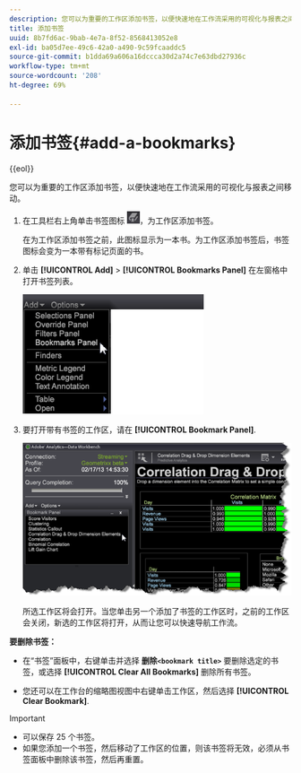 ```yaml
---
description: 您可以为重要的工作区添加书签，以便快速地在工作流采用的可视化与报表之间移动。
title: 添加书签
uuid: 8b7fd6ac-9bab-4e7a-8f52-8568413052e8
exl-id: ba05d7ee-49c6-42a0-a490-9c59fcaaddc5
source-git-commit: b1dda69a606a16dccca30d2a74c7e63dbd27936c
workflow-type: tm+mt
source-wordcount: '208'
ht-degree: 69%

---
```


# 添加书签{#add-a-bookmarks}

{{eol}}

您可以为重要的工作区添加书签，以便快速地在工作流采用的可视化与报表之间移动。

1. 在工具栏右上角单击书签图标 ![](assets/bookmark_icon.png)，为工作区添加书签。

   在为工作区添加书签之前，此图标显示为一本书。为工作区添加书签后，书签图标会变为一本带有标记页面的书。

1. 单击 **[!UICONTROL Add]** > **[!UICONTROL Bookmarks Panel]** 在左窗格中打开书签列表。

   ![](assets/bookmarks_panel.png)

1. 要打开带有书签的工作区，请在 **[!UICONTROL Bookmark Panel]**.

   ![](assets/bookmarks_panel_left.png)

   所选工作区将会打开。当您单击另一个添加了书签的工作区时，之前的工作区会关闭，新选的工作区将打开，从而让您可以快速导航工作流。

**要删除书签：**

* 在“书签”面板中，右键单击并选择 **删除`<bookmark title>`** 要删除选定的书签，或选择 **[!UICONTROL Clear All Bookmarks]** 删除所有书签。

* 您还可以在工作台的缩略图视图中右键单击工作区，然后选择 **[!UICONTROL Clear Bookmark]**.

>[!IMPORTANT]
>
>* 可以保存 25 个书签。
>* 如果您添加一个书签，然后移动了工作区的位置，则该书签将无效，必须从书签面板中删除该书签，然后再重置。

